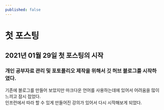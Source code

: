 ```yaml
---
published: false
---
```

# 첫 포스팅

## 2021년 01월 29일 첫 포스팅의 시작
### 개인 공부자료 관리 및 포토폴리오 제작을 위해서 깃 허브 블로그를 시작하였다.   






기존에 블로그를 만들어 보았지만 마크다운 언어를 사용하는데에 있어서 어려움을 많이 느끼고 잠시 접었다.  
인프런에서 따라 할 수 있게 만들어진 강의가 있어서 다시 시작해보게 되었다. 





